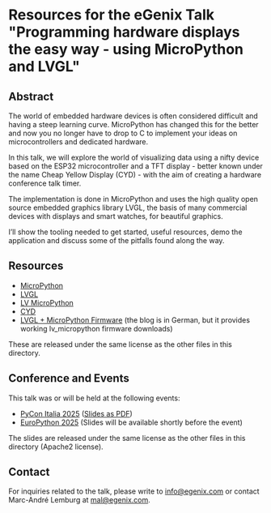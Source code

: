 # Resources for the eGenix Talk "Programming hardware displays the easy way - using MicroPython and LVGL"

## Abstract

The world of embedded hardware devices is often considered difficult and having a steep learning curve. MicroPython has changed this for the better and now you no longer have to drop to C to implement your ideas on microcontrollers and dedicated hardware.

In this talk, we will explore the world of visualizing data using a nifty device based on the ESP32 microcontroller and a TFT display - better known under the name Cheap Yellow Display (CYD) - with the aim of creating a hardware conference talk timer.

The implementation is done in MicroPython and uses the high  quality open source embedded graphics library LVGL, the basis of many commercial devices with displays and smart watches, for beautiful graphics.

I’ll show the tooling needed to get started, useful resources, demo the application and discuss some of the pitfalls found along the way.

## Resources

- [MicroPython](https://micropython.org/)
- [LVGL](https://lvgl.io/)
- [LV MicroPython](https://github.com/lvgl/lv_micropython)
- [CYD](https://github.com/witnessmenow/ESP32-Cheap-Yellow-Display)
- [LVGL + MicroPython Firmware](https://stefan.box2code.de/2023/11/18/esp32-grafik-mit-lvgl-und-micropython/) (the blog is in German, but it provides working lv_micropython firmware downloads)

These are released under the same license as the other files in this directory.

## Conference and Events

This talk was or will be held at the following events:
- [PyCon Italia 2025](https://2025.pycon.it/en/event/programming-hardware-displays-the-easy-way-using-micropython-and-lvgl) ([Slides as PDF](https://downloads.egenix.com/python/PyCon-Italia-2025-Talk-Programming-Hardware-Displays.pdf))
- [EuroPython 2025](https://ep2025.europython.eu/session/programming-hardware-displays-the-easy-way-using-micropython-and-lvgl) (Slides will be available shortly before the event)

The slides are released under the same license as the other files in this directory (Apache2 license).

## Contact

For inquiries related to the talk, please write to info@egenix.com or contact Marc-André Lemburg at mal@egenix.com.
